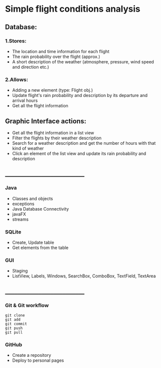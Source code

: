 # Simple flight conditions analysis

## Database:
### 1.Stores:

 - The location and time information for each flight
 - The rain probability over the flight (approx.)
 - A short description of the weather (atmosphere, pressure, wind speed and direction etc.)

### 2.Allows:

 - Adding a new element (type: Flight obj.)
 - Update flight's rain probability and description by its departure and arrival hours 
 - Get all the flight information

## Graphic Interface actions:

 - Get all the flight information in a list view
 - Filter the flights by their weather description
 - Search for a weather description and get the number of hours with that kind of weather
 - Click an element of the list view and update its rain probability and description

## __________________________

### Java

 - Classes and objects
 - exceptions
 - Java Database Connectivity
 - javaFX
 - streams

### SQLite

 - Create, Update table
 - Get elements from the table

### GUI

 - Staging
 - ListView, Labels, Windows, SearchBox, ComboBox, TextField, TextArea

## __________________________

### Git & Git workflow

    git clone
    git add
    git commit
    git push
    git pull

### GitHub
- Create a repository
- Deploy to personal pages
